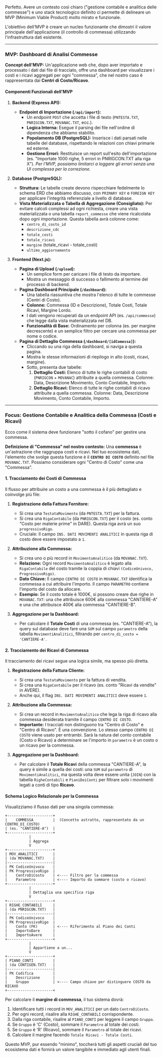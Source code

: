 Perfetto. Avere un contesto così chiaro ("gestione contabile e analitica delle commesse") e uno stack tecnologico definito ci permette di delineare un MVP (Minimum Viable Product) molto mirato e funzionale.

L'obiettivo dell'MVP è creare un nucleo funzionante che dimostri il valore principale dell'applicazione (il controllo di commessa) utilizzando l'infrastruttura dati esistente.

---

### **MVP: Dashboard di Analisi Commesse**

**Concept dell'MVP:** Un'applicazione web che, dopo aver importato e processato i dati dai file di tracciato, offre una dashboard per visualizzare i costi e i ricavi aggregati per ogni "commessa", che nel nostro caso è rappresentata dai **Centri di Costo/Ricavo**.

#### **Componenti Funzionali dell'MVP**

1.  **Backend (Express API):**
    *   **Endpoint di Importazione (`/api/import`):**
        *   Un endpoint `POST` che accetta i file di testo (`PNTESTA.TXT`, `PNRIGCON.TXT`, `MOVANAC.TXT`, ecc.).
        *   **Logica Interna:** Esegue il parsing dei file nell'ordine di dipendenza che abbiamo stabilito.
        *   **Popolamento DB (PostgreSQL):** Inserisce i dati parsati nelle tabelle del database, rispettando le relazioni con chiavi primarie ed esterne.
        *   **Gestione Errori:** Restituisce un report sull'esito dell'importazione (es. "Importate 1000 righe, 5 errori in PNRIGCON.TXT alla riga X"). *Per l'MVP, possiamo limitarci a loggare gli errori senza una UI complessa per la correzione.*

2.  **Database (PostgreSQL):**
    *   **Struttura:** Le tabelle create devono rispecchiare fedelmente lo schema ERD che abbiamo discusso, con `PRIMARY KEY` e `FOREIGN KEY` per applicare l'integrità referenziale a livello di database.
    *   **Vista Materializzata o Tabella di Aggregazione (Consigliato):** Per evitare calcoli complessi ad ogni richiesta, creare una vista materializzata o una tabella `report_commesse` che viene ricalcolata dopo ogni importazione. Questa tabella avrà colonne come:
        *   `centro_di_costo_id`
        *   `descrizione_cdc`
        *   `totale_costi`
        *   `totale_ricavi`
        *   `margine` (totale_ricavi - totale_costi)
        *   `ultimo_aggiornamento`

3.  **Frontend (Next.js):**
    *   **Pagina di Upload (`/upload`):**
        *   Un semplice form per caricare i file di testo da importare.
        *   Mostra un messaggio di successo o fallimento al termine del processo di backend.
    *   **Pagina Dashboard Principale (`/dashboard`):**
        *   Una tabella riassuntiva che mostra l'elenco di tutte le commesse (Centri di Costo).
        *   **Colonne:** Commessa (ID e Descrizione), Totale Costi, Totale Ricavi, Margine Lordo.
        *   I dati vengono recuperati da un endpoint API (es. `/api/commesse`) che legge dalla vista materializzata nel DB.
        *   **Funzionalità di Base:** Ordinamento per colonna (es. per margine decrescente) e un semplice filtro per cercare una commessa per nome o codice.
    *   **Pagina di Dettaglio Commessa (`/dashboard/[idComessa]`):**
        *   Cliccando su una riga della dashboard, si naviga a questa pagina.
        *   Mostra le stesse informazioni di riepilogo in alto (costi, ricavi, margine).
        *   Sotto, presenta due tabelle:
            1.  **Dettaglio Costi:** Elenco di tutte le righe contabili di costo (`PNRIGCON` + `MOVANAC`) attribuite a quella commessa. Colonne: Data, Descrizione Movimento, Conto Contabile, Importo.
            2.  **Dettaglio Ricavi:** Elenco di tutte le righe contabili di ricavo attribuite a quella commessa. Colonne: Data, Descrizione Movimento, Conto Contabile, Importo.

---

### **Focus: Gestione Contabile e Analitica della Commessa (Costi e Ricavi)**

Ecco come il sistema deve funzionare "sotto il cofano" per gestire una commessa.

**Definizione di "Commessa" nel nostro contesto:** Una **commessa** è un'astrazione che raggruppa costi e ricavi. Nel tuo ecosistema dati, l'elemento che svolge questa funzione è il **`CENTRO DI COSTO`** definito nel file `MOVANAC.TXT`. Possiamo considerare ogni "Centro di Costo" come una "Commessa".

#### **1. Tracciamento dei Costi di Commessa**

Il flusso per attribuire un costo a una commessa è il più dettagliato e coinvolge più file:

1.  **Registrazione della Fattura Fornitore:**
    *   Si crea una `TestataMovimento` (da `PNTESTA.TXT`) per la fattura.
    *   Si crea una `RigaContabile` (da `PNRIGCON.TXT`) per il costo (es. conto "Costo per materie prime" in DARE). Questa riga avrà un suo `progressivoRigo`.
    *   Cruciale: Il campo `INS. DATI MOVIMENTI ANALITICI` in questa riga di costo deve essere impostato a `1`.

2.  **Attribuzione alla Commessa:**
    *   Si crea uno o più record in `MovimentoAnalitico` (da `MOVANAC.TXT`).
    *   **Relazione:** Ogni record `MovimentoAnalitico` è legato alla `RigaContabile` del costo tramite la coppia di chiavi `(CodiceUnivoco, ProgressivoRigo)`.
    *   **Dato Chiave:** Il campo `CENTRO DI COSTO` in `MOVANAC.TXT` identifica la commessa a cui attribuire l'importo. Il campo `PARAMETRO` contiene l'importo del costo da allocare.
    *   **Esempio:** Se il costo totale è 1000€, si possono creare due righe in `MOVANAC.TXT`: una che attribuisce 600€ alla commessa "CANTIERE-A" e una che attribuisce 400€ alla commessa "CANTIERE-B".

3.  **Aggregazione per la Dashboard:**
    *   Per calcolare il **Totale Costi** di una commessa (es. "CANTIERE-A"), la query sul database deve fare una `SUM` sul campo `parametro` della tabella `MovimentiAnalitici`, filtrando per `centro_di_costo = 'CANTIERE-A'`.

#### **2. Tracciamento dei Ricavi di Commessa**

Il tracciamento dei ricavi segue una logica simile, ma spesso più diretta.

1.  **Registrazione della Fattura Cliente:**
    *   Si crea una `TestataMovimento` per la fattura di vendita.
    *   Si crea una `RigaContabile` per il ricavo (es. conto "Ricavi da vendite" in AVERE).
    *   Anche qui, il flag `INS. DATI MOVIMENTI ANALITICI` deve essere `1`.

2.  **Attribuzione alla Commessa:**
    *   Si crea un record in `MovimentoAnalitico` che lega la riga di ricavo alla commessa desiderata tramite il campo `CENTRO DI COSTO`.
    *   **Importante:** I tracciati non distinguono tra "Centro di Costo" e "Centro di Ricavo". È una convenzione. Lo stesso campo `CENTRO DI COSTO` viene usato per entrambi. Sarà la natura del conto contabile (Costo o Ricavo) a determinare se l'importo in `parametro` è un costo o un ricavo per la commessa.

3.  **Aggregazione per la Dashboard:**
    *   Per calcolare il **Totale Ricavi** della commessa "CANTIERE-A", la query è simile a quella dei costi: una `SUM` sul `parametro` di `MovimentiAnalitici`, ma questa volta deve essere unita (`JOIN`) con la tabella `RigheContabili` e `PianiDeiConti` per filtrare solo i movimenti legati a conti di tipo **Ricavo**.

#### **Schema Logico Relazionale per la Commessa**

Visualizziamo il flusso dati per una singola commessa:

```
+---------------------+
|    COMMESSA         |  (Concetto astratto, rappresentato da un CENTRO_DI_COSTO)
| (es. "CANTIERE-A")  |
+---------------------+
           |
           | Aggrega
           V
+---------------------+
| MOV_ANALITICI       |
| (da MOVANAC.TXT)    |
|---------------------|
| PK CodiceUnivoco    |
| PK ProgressivoRigo  |
|    CentroDiCosto    | <---- Filtro per la commessa
|    Parametro        | <---- Importo da sommare (costo o ricavo)
+---------------------+
           |
           | Dettaglia una specifica riga
           V
+---------------------+
| RIGHE_CONTABILI     |
| (da PNRIGCON.TXT)   |
|---------------------|
| PK CodiceUnivoco    |
| PK ProgressivoRigo  |
|    Conto (FK)       | <---- Riferimento al Piano dei Conti
|    ImportoDare      |
|    ImportoAvere     |
+---------------------+
           |
           | Appartiene a un...
           V
+---------------------+
| PIANO_CONTI         |
| (da CONTIGEN.TXT)   |
|---------------------|
| PK Codifica         |
|    Descrizione      |
|    Gruppo           | <---- Campo chiave per distinguere COSTO da RICAVO
+---------------------+

```
Per calcolare il **margine di commessa**, il tuo sistema dovrà:
1.  Identificare tutti i record in `MOV_ANALITICI` per un dato `CentroDiCosto`.
2.  Per ogni record, risalire alla `RIGHE_CONTABILI` corrispondente.
3.  Dalla riga contabile, risalire al `PIANO_CONTI` per leggere il campo `Gruppo`.
4.  Se `Gruppo` è 'C' (Costo), sommare il `Parametro` al totale dei costi.
5.  Se `Gruppo` è 'R' (Ricavo), sommare il `Parametro` al totale dei ricavi.
6.  Calcolare il margine facendo `Totale Ricavi - Totale Costi`.

Questo MVP, pur essendo "minimo", toccherà tutti gli aspetti cruciali del tuo ecosistema dati e fornirà un valore tangibile e immediato agli utenti finali.